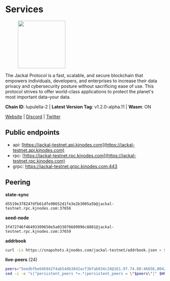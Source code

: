 # Services

<figure><img src="https://raw.githubusercontent.com/kj89/testnet_manuals/main/pingpub/logos/jackal.png" width="150" alt=""><figcaption></figcaption></figure>

The Jackal Protocol is a fast, scalable, and secure blockchain that empowers  individuals, developers, and enterprises to increase their data privacy and  cybersecurity posture without sacrificing ease of use. This protocol strives  to offer world-class applications to protect the planet's most important data–your data.

**Chain ID**: lupulella-2 | **Latest Version Tag**: v1.2.0-alpha.11 | **Wasm**: ON

[Website](https://jackalprotocol.com) | [Discord](https://discord.com/invite/5GKym3p6rj) | [Twitter](https://twitter.com/Jackal_Protocol)


## Public endpoints

* api: [https://jackal-testnet.api.kjnodes.com](https://jackal-testnet.api.kjnodes.com)
* rpc: [https://jackal-testnet.rpc.kjnodes.com](https://jackal-testnet.rpc.kjnodes.com)
* grpc: https://jackal-testnet.grpc.kjnodes.com:443

## Peering

**state-sync**

```text
d5519e378247dfb61dfe90652d1fe3e2b3005a5b@jackal-testnet.rpc.kjnodes.com:37656
```

**seed-node**

```text
3f472746f46493309650e5a033076689996c8881@jackal-testnet.rpc.kjnodes.com:37659
```

**addrbook**
```bash
curl -Ls https://snapshots.kjnodes.com/jackal-testnet/addrbook.json > $HOME/.canine/config/addrbook.json
```

**live-peers** (24)
```bash
peers="5eedbfbe64b942f4ab54db3842acf3bfab034c24@161.97.74.88:46656,80420ad774e622bda8e1dfa9b80da11eee7eed1f@144.126.140.252:29656,1b191fb9ef837dec648136097f94925a15dd85ab@213.170.135.20:26516,f3e70d3de1974208af04dac6fabd657ab4abf0ff@65.108.75.107:24656,b549c1092e37db22576e31f19cbec4b1b3b36503@116.202.227.117:37656,0394449cab5a29f24dd4f37683d3b7622f27c0fc@65.108.206.118:61156,6c7100291f35132ac1b58ff7c6d05b4ce75512b7@65.108.70.119:36156,6c6c7f370febd64447770da8aec0b9d359d61565@65.109.70.23:17556,d5519e378247dfb61dfe90652d1fe3e2b3005a5b@65.109.68.190:37656,5c2a752c9b1952dbed075c56c600c3a79b58c395@195.3.220.57:26906,11b91d243d43e761c96cfbf49f2f2bd06cce2df8@65.109.23.114:17556,c28ae12dc190b2abfc578f8ed2fea90fa5ff3b1d@65.108.134.208:26656,09d9127972ded9e22f9f11833ed7fcfa149cf1fa@65.109.92.240:19126,0e3058446ee9b1ad449b5d3a60d5c4f92dd3785c@65.109.30.12:56656,b26f63f307ca8e80033cbc618f7577e5be7f0c1a@95.217.118.96:27363,372111fd8c3c11a57cd34db58b2bdd8d2b6e5005@172.104.19.93:26656,2ededbdbd98580e22ae8c3676e37b6e1fc1d987b@142.132.248.253:23656,2633208f609ac5fc77fac203dd23326ba0fc9902@185.208.207.94:26656,84af58201840781a0a62449d1dcdb0ad0cf5bdb3@91.223.3.144:26356,386572507ab639afc3f78deaad4f6311d22c367d@23.29.55.92:26656,3c6d856a429224201d78c7f28026874d10a27f57@5.75.227.78:26656,451622fd913f6119a67f67e65f3ab82c3fbea529@78.107.253.133:32656,a0f726a3dffb45d9cbde0913701bd757fcd7e434@157.90.2.254:36656,4ea723e652f11433734ae2aa6f364ef0510d6636@16.163.74.176:26626"
sed -i -e "s|^persistent_peers *=.*|persistent_peers = \"$peers\"|" $HOME/.canine/config/config.toml
```
